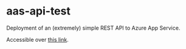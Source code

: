 # aas-api-test

Deployment of an (extremely) simple REST API to Azure App Service.

Accessible over [this link](https://aas-api-test-f7dnbsbzccadecca.canadacentral-01.azurewebsites.net/).